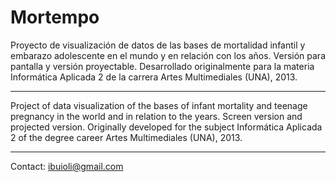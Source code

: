 # Mortempo

Proyecto de visualización de datos de las bases de mortalidad infantil y embarazo adolescente en el mundo y en relación con los años. Versión para pantalla y versión proyectable. Desarrollado originalmente para la materia Informática Aplicada 2 de la carrera Artes Multimediales (UNA), 2013.

---

Project of data visualization of the bases of infant mortality and teenage pregnancy in the world and in relation to the years. Screen version and projected version. Originally developed for the subject Informática Aplicada 2 of the degree career Artes Multimediales (UNA), 2013.

---
Contact: ibuioli@gmail.com
